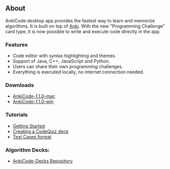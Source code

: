 ## About

AnkiCode desktop app provides the fastest way to learn and memorize algorithms. It is built on top of [Anki](https://apps.ankiweb.net/).
With the new "Programming Challenge" card type, it is now possible to write and execute code directly in the app.

### Features
- Code editor with syntax highlighting and themes.
- Support of Java, C++, JavaScript and Python.
- Users can share their own programming challenges.
- Everything is executed locally, no internet connection needed.

### Downloads

- [AnkiCode-1.1.0-mac](https://github.com/daveight/ankicode/releases/download/untagged-08fe16ecf0e2ea823f81/AnkiCode-1.1.0-mac.dmg)
- [AnkiCode-1.1.0-win](https://github.com/daveight/ankicode/releases/download/untagged-08fe16ecf0e2ea823f81/AnkiCode-1.1.0-win.exe)

### Tutorials

- [Getting Started](getting-started.md)
- [Creating a CodeQuiz deck](create-quiz.md)
- [Test Cases format](test-cases-format.md)

### Algorithm Decks:

- [AnkiCode-Decks Repository](https://github.com/daveight/ankicode-decks)



